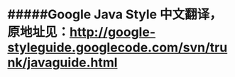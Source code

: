 #####Google Java Style 中文翻译，原地址见：http://google-styleguide.googlecode.com/svn/trunk/javaguide.html
===========================================================================================
